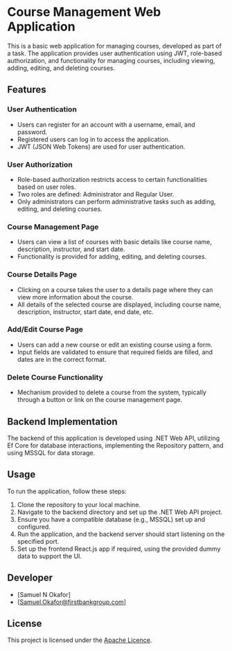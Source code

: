 # Course Management Web Application

This is a basic web application for managing courses, developed as part of a task. The application provides user authentication using JWT, role-based authorization, and functionality for managing courses, including viewing, adding, editing, and deleting courses.

## Features

### User Authentication
- Users can register for an account with a username, email, and password.
- Registered users can log in to access the application.
- JWT (JSON Web Tokens) are used for user authentication.

### User Authorization
- Role-based authorization restricts access to certain functionalities based on user roles.
- Two roles are defined: Administrator and Regular User.
- Only administrators can perform administrative tasks such as adding, editing, and deleting courses.

### Course Management Page
- Users can view a list of courses with basic details like course name, description, instructor, and start date.
- Functionality is provided for adding, editing, and deleting courses.

### Course Details Page
- Clicking on a course takes the user to a details page where they can view more information about the course.
- All details of the selected course are displayed, including course name, description, instructor, start date, end date, etc.

### Add/Edit Course Page
- Users can add a new course or edit an existing course using a form.
- Input fields are validated to ensure that required fields are filled, and dates are in the correct format.

### Delete Course Functionality
- Mechanism provided to delete a course from the system, typically through a button or link on the course management page.

## Backend Implementation

The backend of this application is developed using .NET Web API, utilizing Ef Core for database interactions, implementing the Repository pattern, and using MSSQL for data storage.

## Usage

To run the application, follow these steps:

1. Clone the repository to your local machine.
2. Navigate to the backend directory and set up the .NET Web API project.
3. Ensure you have a compatible database (e.g., MSSQL) set up and configured.
4. Run the application, and the backend server should start listening on the specified port.
5. Set up the frontend React.js app if required, using the provided dummy data to support the UI.

## Developer

- [Samuel N Okafor]
- [Samuel.Okafor@firstbankgroup.com]

## License

This project is licensed under the [Apache Licence](LICENSE).
